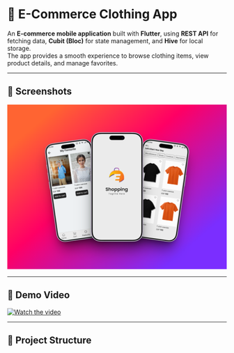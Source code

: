 # 👕 E-Commerce Clothing App  

An **E-commerce mobile application** built with **Flutter**, using **REST API** for fetching data, **Cubit (Bloc)** for state management, and **Hive** for local storage.  
The app provides a smooth experience to browse clothing items, view product details, and manage favorites.  

---

## 📸 Screenshots  
![App Screenshot](assets/image/451shots_so.png)

---

## 🎥 Demo Video  
[![Watch the video](assets/image/demo-preview.png)](https://www.youtube.com/watch?v=XXXXXXXX)

---

## 📂 Project Structure
